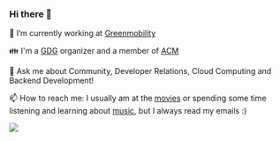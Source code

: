 ### Hi there 👋

🔭 I’m currently working at [Greenmobility](https://www.greenmobility.com/dk/da/)
 
👪 I'm a [GDG](https://developers.google.com/community/gdg) organizer and a member of [ACM](acm.org)
 
💬 Ask me about Community, Developer Relations, Cloud Computing and Backend Development!
 
📫 How to reach me: I usually am at the [movies](https://parismulticines.com/) or spending some time listening and learning about [music](https://open.spotify.com/user/2dffib36da8z9fmdluq0j9o0v?si=RP--CFyfSgW7OfEMMeMpiQ), but I always read my emails :)

<!--
**aabedraba/aabedraba** is a ✨ _special_ ✨ repository because its `README.md` (this file) appears on your GitHub profile.

Here are some ideas to get you started:

- 🔭 I’m currently working on ...
- 🌱 I’m currently learning ...
- 👯 I’m looking to collaborate on ...
- 🤔 I’m looking for help with ...
- 💬 Ask me about ...
- 📫 How to reach me: ...
- 😄 Pronouns: ...
- ⚡ Fun fact: ...
-->

<img align="left" src="https://github-readme-stats.vercel.app/api?username=aabedraba&count_private=true&show_icons=true" />

